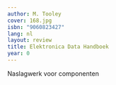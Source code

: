 ```yaml
---
author: M. Tooley
cover: 168.jpg
isbn: "9060823427"
lang: nl
layout: review
title: Elektronica Data Handboek
year: 0
---
```


Naslagwerk voor componenten

